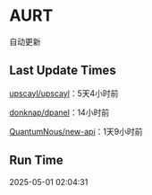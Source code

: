 # AURT

自动更新


## Last Update Times

[upscayl/upscayl](https://github.com/upscayl/upscayl)：5天4小时前

[donknap/dpanel](https://github.com/donknap/dpanel)：14小时前

[QuantumNous/new-api](https://github.com/QuantumNous/new-api)：1天9小时前


## Run Time
2025-05-01 02:04:31
